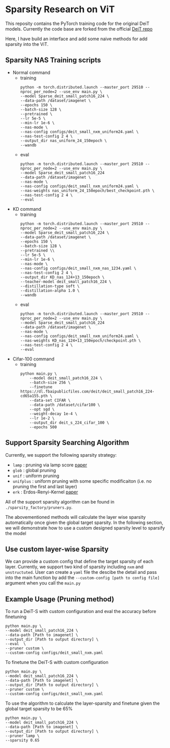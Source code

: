 # Sparsity Research on ViT

This reposity contains the PyTorch training code for the original DeiT models. Currently the code base are forked from the official [DeiT repo](https://github.com/facebookresearch/deit)

Here, I have build an interface and add some naive methods for add sparsity into the ViT.

## Sparsity NAS Training scripts
- Normal command
    - training
        ```
        python -m torch.distributed.launch --master_port 29510 --nproc_per_node=2 --use_env main.py \
        --model Sparse_deit_small_patch16_224 \
        --data-path /dataset/imagenet \
        --epochs 150 \
        --batch-size 128 \
        --pretrained \
        --lr 5e-5 \ 
        --min-lr 1e-6 \
        --nas-mode \
        --nas-config configs/deit_small_nxm_uniform24.yaml \
        --nas-test-config 2 4 \
        --output_dir nas_uniform_24_150epoch \
        --wandb
        ```
    - eval 
        ```
        python -m torch.distributed.launch --master_port 29510 --nproc_per_node=2 --use_env main.py \
        --model Sparse_deit_small_patch16_224
        --data-path /dataset/imagenet \
        --nas-mode \
        --nas-config configs/deit_small_nxm_uniform24.yaml \
        --nas-weights nas_uniform_24_150epoch/best_checkpoint.pth \
        --nas-test-config 2 4 \
        --eval
        ```
- KD command
    - training
        ```
        python -m torch.distributed.launch --master_port 29510 --nproc_per_node=2 --use_env main.py \
        --model Sparse_deit_small_patch16_224 \
        --data-path /dataset/imagenet \
        --epochs 150 \
        --batch-size 128 \
        --pretrained \\
        --lr 5e-5 \ 
        --min-lr 1e-6 \
        --nas-mode \
        --nas-config configs/deit_small_nxm_nas_1234.yaml \
        --nas-test-config 2 4 \
        --output_dir KD_nas_124+13_150epoch \
        --teacher-model deit_small_patch16_224 \
        --distillation-type soft \
        --distillation-alpha 1.0 \
        --wandb
        ```
    - eval 
        ```
        python -m torch.distributed.launch --master_port 29510 --nproc_per_node=2 --use_env main.py \
        --model Sparse_deit_small_patch16_224
        --data-path /dataset/imagenet \
        --nas-mode \
        --nas-config configs/deit_small_nxm_uniform24.yaml \
        --nas-weights KD_nas_124+13_150epoch/checkpoint.pth \
        --nas-test-config 2 4 \
        --eval
        ```
- Cifar-100 command
    - training
        ```
        python main.py \
            --model deit_small_patch16_224 \
            --batch-size 256 \
            --finetune https://dl.fbaipublicfiles.com/deit/deit_small_patch16_224-cd65a155.pth \
            --data-set CIFAR \
            --data-path /dataset/cifar100 \
            --opt sgd \
            --weight-decay 1e-4 \
            --lr 1e-2 \
            --output_dir deit_s_224_cifar_100 \
            --epochs 500
        ```

## Support Sparsity Searching Algorithm
Currently, we support the following sparsity strategy:
+ `lamp` : pruning via lamp score [paper](https://arxiv.org/abs/2010.07611)
+ `glob` : global pruning 
+ `unif` : uniform pruning
+ `unifplus` : uniform pruning with some specific modificaiton (i.e. no pruning the first and last layer)
+ `erk` : Erdos-Renyi-Kernel [paper](https://arxiv.org/pdf/1911.11134.pdf)

All of the support sparsity algorithm can be found in `./sparsity_factory/pruners.py`. 

The abovementioned methods will calculate the layer wise sparsity automatically once given the global target sparsity. In the following section, we will demonstrate how to use a custom designed sparsity level to sparsify the model

## Use custom layer-wise Sparsity

We can provide a custom config that define the target sparsity of each layer. 
Currently, we support two kind of sparsity including `nxm` and `unstructuted`.
User can create a `yaml` file the descibe the detail and pass into the main function by add the `--custom-config [path to config file]` argument when you call the `main.py`

## Example Usage (Pruning method)
To run a DeiT-S with custom configuration and eval the accuracy before finetuning
```
python main.py \ 
--model deit_small_patch16_224 \
--data-path [Path to imagenet] \
--output_dir [Path to output directory] \
--eval  \
--pruner custom \
--custom-config configs/deit_small_nxm.yaml
```

To finetune the DeiT-S with custom configuration
```
python main.py \ 
--model deit_small_patch16_224 \
--data-path [Path to imagenet] \
--output_dir [Path to output directory] \
--pruner custom \
--custom-config configs/deit_small_nxm.yaml
```


To use the algorithm to calculate the layer-sparsity and finetune given the global target sparsity to be 65%
```
python main.py \ 
--model deit_small_patch16_224 \
--data-path [Path to imagenet] \
--output_dir [Path to output directory] \
--pruner lamp \
--sparsity 0.65
```







